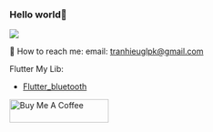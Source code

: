 ### Hello world👋
![](https://github-readme-stats.vercel.app/api?username=tranhieudevvietnam&count_private=true&show_icons=true&theme=radical)


💬 How to reach me: email: tranhieuglpk@gmail.com

Flutter My Lib: 
  * [Flutter_bluetooth][flutter_bluetooth_demo] 
 

<a href="https://www.buymeacoffee.com/brianTV98" target="_blank"><img src="https://cdn.buymeacoffee.com/buttons/default-orange.png" alt="Buy Me A Coffee" height="41" width="174"></a>



<!--
**BrianTV98/BrianTV98** is a ✨ _special_ ✨ repository because its `README.md` (this file) appears on your GitHub profile.

Here are some ideas to get you started:

- 🔭 I’m currently working on ASC VN
- 🌱 I’m currently learning ...
- 👯 I’m looking to collaborate on ...
- 🤔 I’m looking for help with ...
- 💬 Ask me about ...
- 📫 How to reach me: ...
- 😄 Pronouns: ...
- ⚡ Fun fact: ...
-->
[flutter_bluetooth_demo]:<https://github.com/tranhieudevvietnam/flutter-packages/tree/main/flutter_blue>
